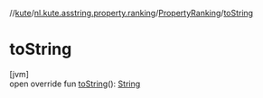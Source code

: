 //[kute](../../../index.md)/[nl.kute.asstring.property.ranking](../index.md)/[PropertyRanking](index.md)/[toString](to-string.md)

# toString

[jvm]\
open override fun [toString](to-string.md)(): [String](https://kotlinlang.org/api/latest/jvm/stdlib/kotlin/-string/index.html)
